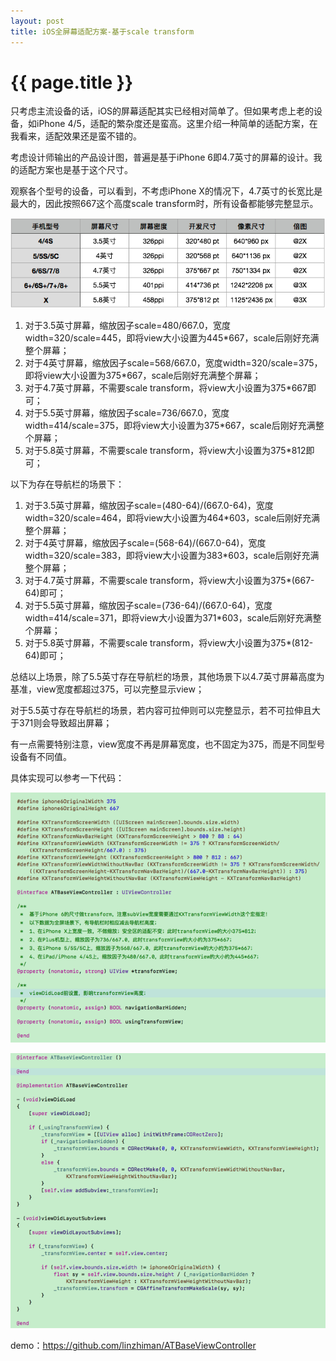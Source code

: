```yaml
---
layout: post
title: iOS全屏幕适配方案-基于scale transform
---
```

# {{ page.title }}
只考虑主流设备的话，iOS的屏幕适配其实已经相对简单了。但如果考虑上老的设备，如iPhone  4/5，适配的繁杂度还是蛮高。这里介绍一种简单的适配方案，在我看来，适配效果还是蛮不错的。

考虑设计师输出的产品设计图，普遍是基于iPhone 6即4.7英寸的屏幕的设计。我的适配方案也是基于这个尺寸。

观察各个型号的设备，可以看到，不考虑iPhone X的情况下，4.7英寸的长宽比是最大的，因此按照667这个高度scale transform时，所有设备都能够完整显示。

![image](https://github.com/linzhiman/linzhiman.github.io/blob/master/resource/1808/iOS全屏幕适配方案-基于scale-transform-1.png?raw=true)
  
1. 对于3.5英寸屏幕，缩放因子scale=480/667.0，宽度width=320/scale=445，即将view大小设置为445*667，scale后刚好充满整个屏幕；
1. 对于4英寸屏幕，缩放因子scale=568/667.0，宽度width=320/scale=375，即将view大小设置为375*667，scale后刚好充满整个屏幕；
1. 对于4.7英寸屏幕，不需要scale transform，将view大小设置为375*667即可；
1. 对于5.5英寸屏幕，缩放因子scale=736/667.0，宽度width=414/scale=375，即将view大小设置为375*667，scale后刚好充满整个屏幕；
1. 对于5.8英寸屏幕，不需要scale transform，将view大小设置为375*812即可；

以下为存在导航栏的场景下：

1. 对于3.5英寸屏幕，缩放因子scale=(480-64)/(667.0-64)，宽度width=320/scale=464，即将view大小设置为464*603，scale后刚好充满整个屏幕；
1. 对于4英寸屏幕，缩放因子scale=(568-64)/(667.0-64)，宽度width=320/scale=383，即将view大小设置为383*603，scale后刚好充满整个屏幕；
1. 对于4.7英寸屏幕，不需要scale transform，将view大小设置为375*(667-64)即可；
1. 对于5.5英寸屏幕，缩放因子scale=(736-64)/(667.0-64)，宽度width=414/scale=371，即将view大小设置为371*603，scale后刚好充满整个屏幕；
1. 对于5.8英寸屏幕，不需要scale transform，将view大小设置为375*(812-64)即可；

总结以上场景，除了5.5英寸存在导航栏的场景，其他场景下以4.7英寸屏幕高度为基准，view宽度都超过375，可以完整显示view；

对于5.5英寸存在导航栏的场景，若内容可拉伸则可以完整显示，若不可拉伸且大于371则会导致超出屏幕；

有一点需要特别注意，view宽度不再是屏幕宽度，也不固定为375，而是不同型号设备有不同值。

具体实现可以参考一下代码：

![image](https://github.com/linzhiman/linzhiman.github.io/blob/master/resource/1808/iOS全屏幕适配方案-基于scale-transform-2.png?raw=true)

![image](https://github.com/linzhiman/linzhiman.github.io/blob/master/resource/1808/iOS全屏幕适配方案-基于scale-transform-3.png?raw=true)

demo：https://github.com/linzhiman/ATBaseViewController

